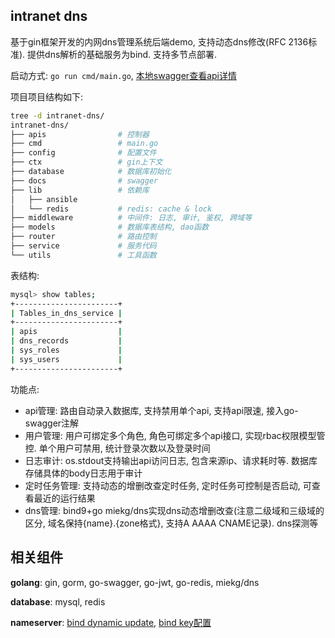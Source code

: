 ## intranet dns
基于gin框架开发的内网dns管理系统后端demo, 支持动态dns修改(RFC 2136标准). 提供dns解析的基础服务为bind. 支持多节点部署.

启动方式: `go run cmd/main.go`, [本地swagger查看api详情](http://localhost:16789/swagger/index.html)

项目项目结构如下:
```bash
tree -d intranet-dns/
intranet-dns/
├── apis                # 控制器
├── cmd                 # main.go
├── config              # 配置文件
├── ctx                 # gin上下文
├── database            # 数据库初始化
├── docs                # swagger
├── lib                 # 依赖库
│   ├── ansible
│   └── redis           # redis: cache & lock
├── middleware          # 中间件: 日志, 审计, 鉴权, 跨域等
├── models              # 数据库表结构, dao函数
├── router              # 路由控制
├── service             # 服务代码
└── utils               # 工具函数
```

表结构:
```bash
mysql> show tables;
+-----------------------+
| Tables_in_dns_service |
+-----------------------+
| apis                  |
| dns_records           |
| sys_roles             |
| sys_users             |
+-----------------------+
```

功能点:
- api管理: 路由自动录入数据库, 支持禁用单个api, 支持api限速, 接入go-swagger注解
- 用户管理: 用户可绑定多个角色, 角色可绑定多个api接口, 实现rbac权限模型管控. 单个用户可禁用, 统计登录次数以及登录时间
- 日志审计: os.stdout支持输出api访问日志, 包含来源ip、请求耗时等. 数据库存储具体的body日志用于审计 
- 定时任务管理: 支持动态的增删改查定时任务, 定时任务可控制是否启动, 可查看最近的运行结果
- dns管理: bind9+go miekg/dns实现dns动态增删改查(注意二级域和三级域的区分, 域名保持{name}.{zone格式}, 支持A AAAA CNAME记录). dns探测等

## 相关组件
**golang**: gin, gorm, go-swagger, go-jwt, go-redis, miekg/dns

**database**: mysql, redis

**nameserver**: [bind dynamic update](https://bind9.readthedocs.io/en/v9.16.18/advanced.html), [bind key配置](https://www.cnblogs.com/RichardLuo/p/DNS_P3.html)
```bash

```
